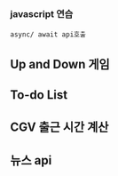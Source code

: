 ### javascript 연습

    async/ await api호출

## Up and Down 게임

## To-do List

## CGV 출근 시간 계산

## 뉴스 api
